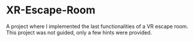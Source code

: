 # XR-Escape-Room
A project where I implemented the last functionalities of a VR escape room. This project was not guided, only a few hints were provided.
